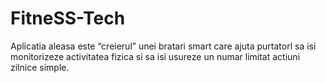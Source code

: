 # FitneSS-Tech
Aplicatia aleasa este “creierul” unei bratari smart care ajuta purtatorl sa isi monitorizeze activitatea fizica si sa isi usureze un numar limitat actiuni zilnice simple. 
